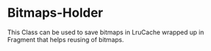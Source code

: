 # Bitmaps-Holder
This Class can be used to save bitmaps in LruCache wrapped up in Fragment that helps reusing of bitmaps.
